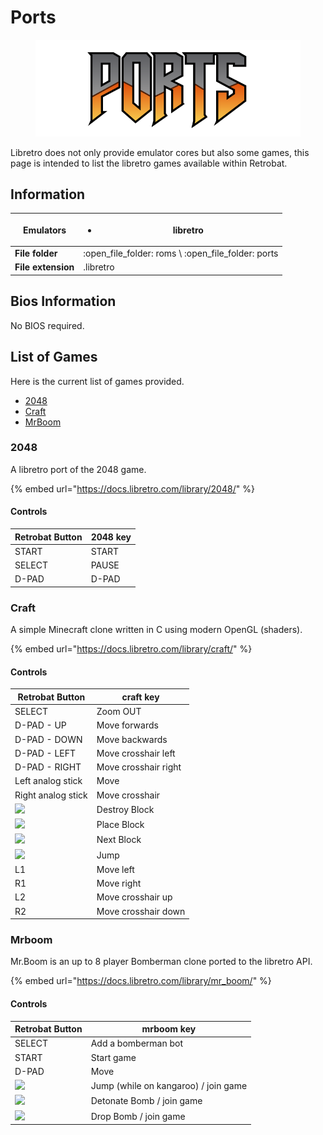 # Ports

<figure><img src="https://raw.githubusercontent.com/fabricecaruso/es-theme-carbon/52ff37c9e265587d006945a2ba695b5a962b3a3d/art/logos/ports.svg" alt=""><figcaption></figcaption></figure>

Libretro does not only provide emulator cores but also some games, this page is intended to list the libretro games available within Retrobat.

## Information

| **Emulators**      | <ul><li>libretro</li></ul>                             |
| ------------------ | ------------------------------------------------------ |
| **File folder**    | :open\_file\_folder: roms \ :open\_file\_folder: ports |
| **File extension** | .libretro                                              |

## Bios Information

No BIOS required.

## List of Games

Here is the current list of games provided.

* [2048](ports.md#2048)
* [Craft](ports.md#craft)
* [MrBoom](ports.md#mrboom)

### 2048

A libretro port of the 2048 game.

{% embed url="https://docs.libretro.com/library/2048/" %}

#### Controls

| Retrobat Button | 2048 key |
| --------------- | -------- |
| START           | START    |
| SELECT          | PAUSE    |
| D-PAD           | D-PAD    |

### Craft

A simple Minecraft clone written in C using modern OpenGL (shaders).

{% embed url="https://docs.libretro.com/library/craft/" %}

#### Controls

| Retrobat Button                                       | craft key            |
| ----------------------------------------------------- | -------------------- |
| SELECT                                                | Zoom OUT             |
| D-PAD - UP                                            | Move forwards        |
| D-PAD - DOWN                                          | Move backwards       |
| D-PAD - LEFT                                          | Move crosshair left  |
| D-PAD - RIGHT                                         | Move crosshair right |
| Left analog stick                                     | Move                 |
| Right analog stick                                    | Move crosshair       |
| ![](<../../../.gitbook/assets/image (2) (1) (1).png>) | Destroy Block        |
| ![](<../../../.gitbook/assets/image (3) (1) (2).png>) | Place Block          |
| ![](<../../../.gitbook/assets/image (4) (1).png>)     | Next Block           |
| ![](<../../../.gitbook/assets/image (1) (2) (1).png>) | Jump                 |
| L1                                                    | Move left            |
| R1                                                    | Move right           |
| L2                                                    | Move crosshair up    |
| R2                                                    | Move crosshair down  |

### Mrboom

Mr.Boom is an up to 8 player Bomberman clone ported to the libretro API.

{% embed url="https://docs.libretro.com/library/mr_boom/" %}

#### Controls

| Retrobat Button                                       | mrboom key                           |
| ----------------------------------------------------- | ------------------------------------ |
| SELECT                                                | Add a bomberman bot                  |
| START                                                 | Start game                           |
| D-PAD                                                 | Move                                 |
| ![](<../../../.gitbook/assets/image (3) (1) (2).png>) | Jump (while on kangaroo) / join game |
| ![](<../../../.gitbook/assets/image (4) (1).png>)     | Detonate Bomb / join game            |
| ![](<../../../.gitbook/assets/image (1) (2) (1).png>) | Drop Bomb / join game                |
